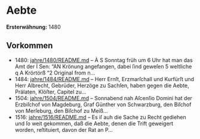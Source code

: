 # Aebte

**Ersterwähnung:** 1480

## Vorkommen
- 1480: [jahre/1480/README.md](../jahre/1480/README.md) – À
S Sonntag früh um 6 Uhr hat man das Amt der Ï
Sen: “AN Krönung angefangen, dabei ſind geweſen 5 weltliche q
A
Krörtörß “2
Original from n...
- 1484: [jahre/1484/README.md](../jahre/1484/README.md) – Herr Ernſt, Erzmarſchall und Kurfürſt und Herr
Albrecht, Gebrüder, Herzöge zu Sachſen, haben gegen die
Aebte, Prälaten, Klöſter, Capitel zu...
- 1504: [jahre/1504/README.md](../jahre/1504/README.md) – Sonnabend nah Aſcenſio Domini hat der Erzbiſchof
von Magdeburg, Graf Günther von Schwarzburg, den
Biſchof von Merſeburg, den Biſchof zu Meiß...
- 1516: [jahre/1516/README.md](../jahre/1516/README.md) – Es iſ auh die Sache zu Recht gediehen und ſo weit
gekommen, daß die Aebte, denen die Trift geweigert worden,
reſtituiert, davon der Rat an P...
